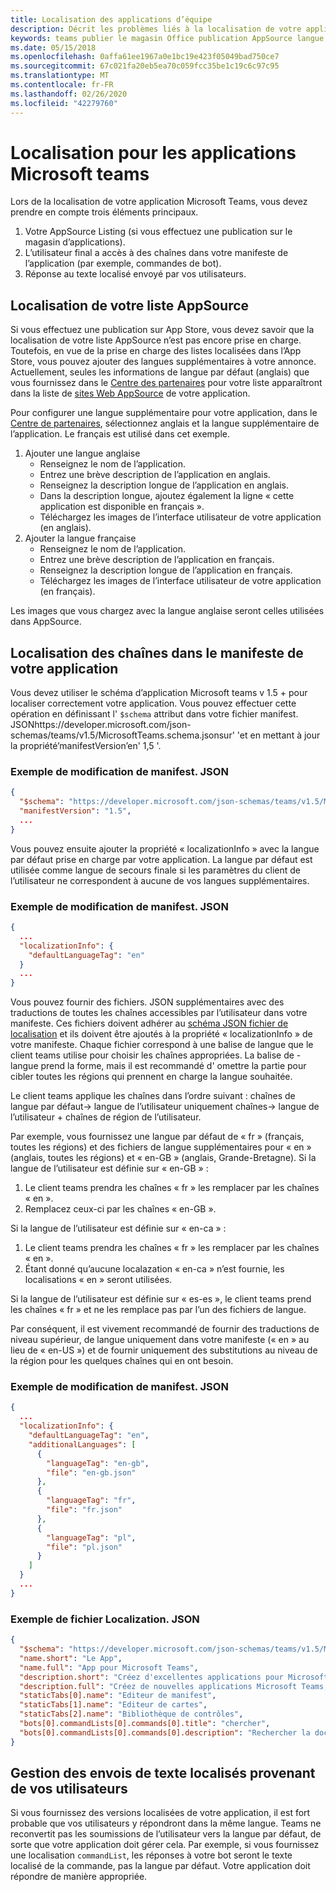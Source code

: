 ```yaml
---
title: Localisation des applications d’équipe
description: Décrit les problèmes liés à la localisation de votre application
keywords: teams publier le magasin Office publication AppSource langue de localisation
ms.date: 05/15/2018
ms.openlocfilehash: 0affa61ee1967a0e1bc19e423f05049bad750ce7
ms.sourcegitcommit: 67c021fa20eb5ea70c059fcc35be1c19c6c97c95
ms.translationtype: MT
ms.contentlocale: fr-FR
ms.lasthandoff: 02/26/2020
ms.locfileid: "42279760"
---
```

# <a name="localization-for-microsoft-teams-apps"></a>Localisation pour les applications Microsoft teams

Lors de la localisation de votre application Microsoft Teams, vous devez prendre en compte trois éléments principaux.

1. Votre AppSource Listing (si vous effectuez une publication sur le magasin d’applications).
1. L’utilisateur final a accès à des chaînes dans votre manifeste de l’application (par exemple, commandes de bot).
1. Réponse au texte localisé envoyé par vos utilisateurs.

## <a name="localizing-your-appsource-listing"></a>Localisation de votre liste AppSource

Si vous effectuez une publication sur App Store, vous devez savoir que la localisation de votre liste AppSource n’est pas encore prise en charge. Toutefois, en vue de la prise en charge des listes localisées dans l’App Store, vous pouvez ajouter des langues supplémentaires à votre annonce. Actuellement, seules les informations de langue par défaut (anglais) que vous fournissez dans le [Centre des partenaires](/dev/store/use-partner-center-to-submit-to-appsource) pour votre liste apparaîtront dans la liste de [sites Web AppSource](https://appsource.microsoft.com/marketplace/apps?product=office%3Bteams&page=1) de votre application.

Pour configurer une langue supplémentaire pour votre application, dans le [Centre de partenaires](/dev/store/use-partner-center-to-submit-to-appsource), sélectionnez anglais et la langue supplémentaire de l’application. Le français est utilisé dans cet exemple.

1. Ajouter une langue anglaise
    * Renseignez le nom de l’application.
    * Entrez une brève description de l’application en anglais.
    * Renseignez la description longue de l’application en anglais.
    * Dans la description longue, ajoutez également la ligne « cette application est disponible en français ».
    * Téléchargez les images de l’interface utilisateur de votre application (en anglais).
2. Ajouter la langue française
    * Renseignez le nom de l’application.
    * Entrez une brève description de l’application en français.
    * Renseignez la description longue de l’application en français.
    * Téléchargez les images de l’interface utilisateur de votre application (en français).

Les images que vous chargez avec la langue anglaise seront celles utilisées dans AppSource.

## <a name="localizing-the-strings-in-your-app-manifest"></a>Localisation des chaînes dans le manifeste de votre application

Vous devez utiliser le schéma d’application Microsoft teams v 1.5 + pour localiser correctement votre application. Vous pouvez effectuer cette opération en définissant l' `$schema` attribut dans votre fichier manifest. JSONhttps://developer.microsoft.com/json-schemas/teams/v1.5/MicrosoftTeams.schema.jsonsur' 'et en mettant à jour la propriété’manifestVersion’en' 1,5 '.

### <a name="example-manifestjson-change"></a>Exemple de modification de manifest. JSON

```json
{
  "$schema": "https://developer.microsoft.com/json-schemas/teams/v1.5/MicrosoftTeams.schema.json",
  "manifestVersion": "1.5",
  ...
}
```

Vous pouvez ensuite ajouter la propriété « localizationInfo » avec la langue par défaut prise en charge par votre application. La langue par défaut est utilisée comme langue de secours finale si les paramètres du client de l’utilisateur ne correspondent à aucune de vos langues supplémentaires.

### <a name="example-manifestjson-change"></a>Exemple de modification de manifest. JSON

```json
{
  ...
  "localizationInfo": {
    "defaultLanguageTag": "en"
  }
  ...
}
```

Vous pouvez fournir des fichiers. JSON supplémentaires avec des traductions de toutes les chaînes accessibles par l’utilisateur dans votre manifeste. Ces fichiers doivent adhérer au [schéma JSON fichier de localisation](../../resources/schema/localization-schema.md) et ils doivent être ajoutés à la propriété « localizationInfo » de votre manifeste. Chaque fichier correspond à une balise de langue que le client teams utilise pour choisir les chaînes appropriées. La balise de <language> - <region> langue prend la forme, mais il est recommandé d' <region> omettre la partie pour cibler toutes les régions qui prennent en charge la langue souhaitée.

Le client teams applique les chaînes dans l’ordre suivant : chaînes de langue par défaut-> langue de l’utilisateur uniquement chaînes-> langue de l’utilisateur + chaînes de région de l’utilisateur.

Par exemple, vous fournissez une langue par défaut de « fr » (français, toutes les régions) et des fichiers de langue supplémentaires pour « en » (anglais, toutes les régions) et « en-GB » (anglais, Grande-Bretagne). Si la langue de l’utilisateur est définie sur « en-GB » :

1. Le client teams prendra les chaînes « fr » les remplacer par les chaînes « en ».
2. Remplacez ceux-ci par les chaînes « en-GB ».

Si la langue de l’utilisateur est définie sur « en-ca » : 

1. Le client teams prendra les chaînes « fr » les remplacer par les chaînes « en ».
2. Étant donné qu’aucune localazation « en-ca » n’est fournie, les localisations « en » seront utilisées.

Si la langue de l’utilisateur est définie sur « es-es », le client teams prend les chaînes « fr » et ne les remplace pas par l’un des fichiers de langue.

Par conséquent, il est vivement recommandé de fournir des traductions de niveau supérieur, de langue uniquement dans votre manifeste (« en » au lieu de « en-US ») et de fournir uniquement des substitutions au niveau de la région pour les quelques chaînes qui en ont besoin.

### <a name="example-manifestjson-change"></a>Exemple de modification de manifest. JSON

```json
{
  ...
  "localizationInfo": {
    "defaultLanguageTag": "en",
    "additionalLanguages": [
      {
        "languageTag": "en-gb",
        "file": "en-gb.json"
      },
      {
        "languageTag": "fr",
        "file": "fr.json"
      },
      {
        "languageTag": "pl",
        "file": "pl.json"
      }
    ]
  }
  ...
}
```

### <a name="example-localization-json-file"></a>Exemple de fichier Localization. JSON

```json
{
  "$schema": "https://developer.microsoft.com/json-schemas/teams/v1.5/MicrosoftTeams.Localization.schema.json",
  "name.short": "Le App",
  "name.full": "App pour Microsoft Teams",
  "description.short": "Créez d'excellentes applications pour Microsoft Teams avec App.",
  "description.full": "Créez de nouvelles applications Microsoft Teams, concevez et prévisualisez des cartes bot, et explorez la documentation avec App.",
  "staticTabs[0].name": "Editeur de manifest",
  "staticTabs[1].name": "Editeur de cartes",
  "staticTabs[2].name": "Bibliothèque de contrôles",
  "bots[0].commandLists[0].commands[0].title": "chercher",
  "bots[0].commandLists[0].commands[0].description": "Rechercher la documentation Teams pertinente"
}
```

## <a name="handling-localized-text-submissions-from-your-users"></a>Gestion des envois de texte localisés provenant de vos utilisateurs

Si vous fournissez des versions localisées de votre application, il est fort probable que vos utilisateurs y répondront dans la même langue. Teams ne reconvertit pas les soumissions de l’utilisateur vers la langue par défaut, de sorte que votre application doit gérer cela. Par exemple, si vous fournissez une localisation `commandList`, les réponses à votre bot seront le texte localisé de la commande, pas la langue par défaut. Votre application doit répondre de manière appropriée.
